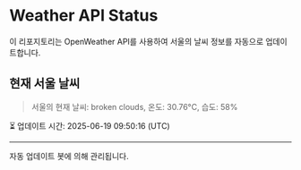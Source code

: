 
# Weather API Status

이 리포지토리는 OpenWeather API를 사용하여 서울의 날씨 정보를 자동으로 업데이트합니다.

## 현재 서울 날씨
> 서울의 현재 날씨: broken clouds, 온도: 30.76°C, 습도: 58%

⏳ 업데이트 시간: 2025-06-19 09:50:16 (UTC)

---
자동 업데이트 봇에 의해 관리됩니다.
